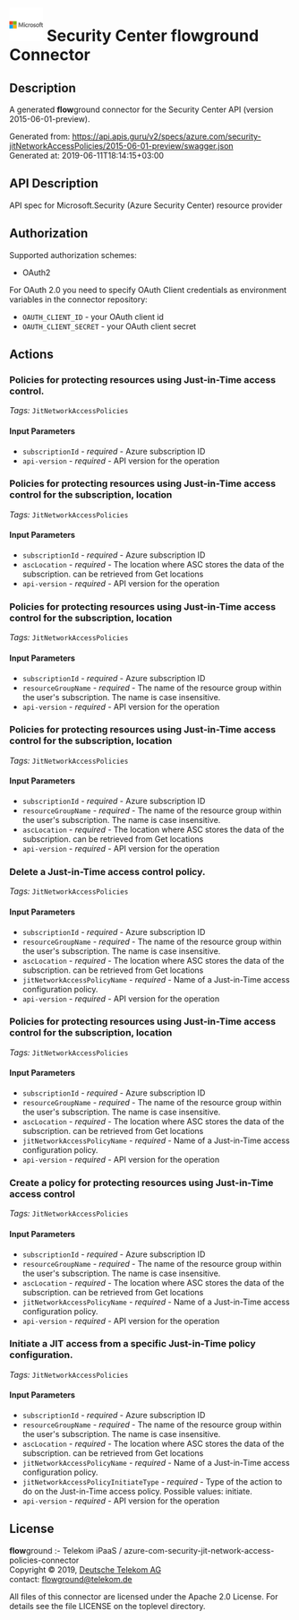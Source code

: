 # ![LOGO](logo.png) Security Center **flow**ground Connector

## Description

A generated **flow**ground connector for the Security Center API (version 2015-06-01-preview).

Generated from: https://api.apis.guru/v2/specs/azure.com/security-jitNetworkAccessPolicies/2015-06-01-preview/swagger.json<br/>
Generated at: 2019-06-11T18:14:15+03:00

## API Description

API spec for Microsoft.Security (Azure Security Center) resource provider

## Authorization

Supported authorization schemes:
- OAuth2

For OAuth 2.0 you need to specify OAuth Client credentials as environment variables in the connector repository:
* `OAUTH_CLIENT_ID` - your OAuth client id
* `OAUTH_CLIENT_SECRET` - your OAuth client secret

## Actions

### Policies for protecting resources using Just-in-Time access control.

*Tags:* `JitNetworkAccessPolicies`

#### Input Parameters
* `subscriptionId` - _required_ - Azure subscription ID
* `api-version` - _required_ - API version for the operation

### Policies for protecting resources using Just-in-Time access control for the subscription, location

*Tags:* `JitNetworkAccessPolicies`

#### Input Parameters
* `subscriptionId` - _required_ - Azure subscription ID
* `ascLocation` - _required_ - The location where ASC stores the data of the subscription. can be retrieved from Get locations
* `api-version` - _required_ - API version for the operation

### Policies for protecting resources using Just-in-Time access control for the subscription, location

*Tags:* `JitNetworkAccessPolicies`

#### Input Parameters
* `subscriptionId` - _required_ - Azure subscription ID
* `resourceGroupName` - _required_ - The name of the resource group within the user's subscription. The name is case insensitive.
* `api-version` - _required_ - API version for the operation

### Policies for protecting resources using Just-in-Time access control for the subscription, location

*Tags:* `JitNetworkAccessPolicies`

#### Input Parameters
* `subscriptionId` - _required_ - Azure subscription ID
* `resourceGroupName` - _required_ - The name of the resource group within the user's subscription. The name is case insensitive.
* `ascLocation` - _required_ - The location where ASC stores the data of the subscription. can be retrieved from Get locations
* `api-version` - _required_ - API version for the operation

### Delete a Just-in-Time access control policy.

*Tags:* `JitNetworkAccessPolicies`

#### Input Parameters
* `subscriptionId` - _required_ - Azure subscription ID
* `resourceGroupName` - _required_ - The name of the resource group within the user's subscription. The name is case insensitive.
* `ascLocation` - _required_ - The location where ASC stores the data of the subscription. can be retrieved from Get locations
* `jitNetworkAccessPolicyName` - _required_ - Name of a Just-in-Time access configuration policy.
* `api-version` - _required_ - API version for the operation

### Policies for protecting resources using Just-in-Time access control for the subscription, location

*Tags:* `JitNetworkAccessPolicies`

#### Input Parameters
* `subscriptionId` - _required_ - Azure subscription ID
* `resourceGroupName` - _required_ - The name of the resource group within the user's subscription. The name is case insensitive.
* `ascLocation` - _required_ - The location where ASC stores the data of the subscription. can be retrieved from Get locations
* `jitNetworkAccessPolicyName` - _required_ - Name of a Just-in-Time access configuration policy.
* `api-version` - _required_ - API version for the operation

### Create a policy for protecting resources using Just-in-Time access control

*Tags:* `JitNetworkAccessPolicies`

#### Input Parameters
* `subscriptionId` - _required_ - Azure subscription ID
* `resourceGroupName` - _required_ - The name of the resource group within the user's subscription. The name is case insensitive.
* `ascLocation` - _required_ - The location where ASC stores the data of the subscription. can be retrieved from Get locations
* `jitNetworkAccessPolicyName` - _required_ - Name of a Just-in-Time access configuration policy.
* `api-version` - _required_ - API version for the operation

### Initiate a JIT access from a specific Just-in-Time policy configuration.

*Tags:* `JitNetworkAccessPolicies`

#### Input Parameters
* `subscriptionId` - _required_ - Azure subscription ID
* `resourceGroupName` - _required_ - The name of the resource group within the user's subscription. The name is case insensitive.
* `ascLocation` - _required_ - The location where ASC stores the data of the subscription. can be retrieved from Get locations
* `jitNetworkAccessPolicyName` - _required_ - Name of a Just-in-Time access configuration policy.
* `jitNetworkAccessPolicyInitiateType` - _required_ - Type of the action to do on the Just-in-Time access policy.
    Possible values: initiate.
* `api-version` - _required_ - API version for the operation

## License

**flow**ground :- Telekom iPaaS / azure-com-security-jit-network-access-policies-connector<br/>
Copyright © 2019, [Deutsche Telekom AG](https://www.telekom.de)<br/>
contact: flowground@telekom.de

All files of this connector are licensed under the Apache 2.0 License. For details
see the file LICENSE on the toplevel directory.
